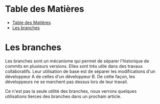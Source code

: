 # Table des Matières

- [Table des Matières](#table-des-matières)
- [Les branches](#les-branches)

# Les branches

Les branches sont un mécanisme qui permet de séparer l'historique de commits en plusieurs versions. Elles sont très utile dans des travaux collaboratifs. Leur utilisation de base est de séparer les modifications d'un développeur A de celles d'un développeur B. De cette façon, les développeurs ne se marchent pas dessus lors de leur travail.

Ce n'est pas la seule utilité des branches, nous verrons quelques utilisations tierces des branches dans un prochain article.